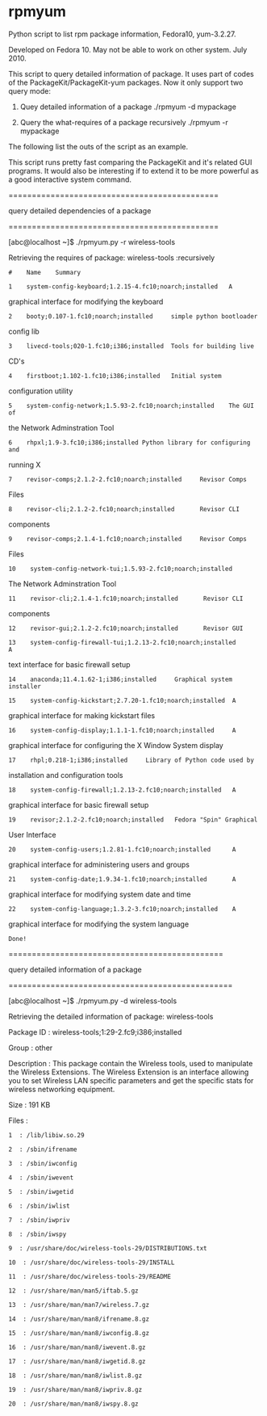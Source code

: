 # rpmyum
Python script to list rpm package information, Fedora10, yum-3.2.27. 

Developed on Fedora 10. May not be able to work on other system. July 2010.

This script to query detailed information of package. It uses part of codes of the PackageKit/PackageKit-yum packages.  Now it only support two query mode:


 1. Quey detailed information of a package
 ./rpmyum -d mypackage

 2. Query the what-requires of a package recursively
 ./rpmyum -r mypackage


 The following list the outs of the script as an example.

 This script runs pretty fast comparing the PackageKit and it's related GUI
 programs. It would also be interesting if to extend it to be more powerful
 as a good interactive system command.

=============================================
 
 
 query detailed dependencies of a package
 
=============================================

 [abc@localhost ~]$ ./rpmyum.py -r wireless-tools

 Retrieving the requires of package: wireless-tools :recursively

    #    Name    Summary

    1    system-config-keyboard;1.2.15-4.fc10;noarch;installed   A
 graphical interface for modifying the keyboard

    2    booty;0.107-1.fc10;noarch;installed     simple python bootloader
 config lib

    3    livecd-tools;020-1.fc10;i386;installed  Tools for building live
 CD's

    4    firstboot;1.102-1.fc10;i386;installed   Initial system
 configuration utility

    5    system-config-network;1.5.93-2.fc10;noarch;installed    The GUI of
 the Network Adminstration Tool

    6    rhpxl;1.9-3.fc10;i386;installed Python library for configuring and
 running X

    7    revisor-comps;2.1.2-2.fc10;noarch;installed     Revisor Comps
 Files

    8    revisor-cli;2.1.2-2.fc10;noarch;installed       Revisor CLI
 components

    9    revisor-comps;2.1.4-1.fc10;noarch;installed     Revisor Comps
 Files

    10    system-config-network-tui;1.5.93-2.fc10;noarch;installed
 The Network Adminstration Tool

    11    revisor-cli;2.1.4-1.fc10;noarch;installed       Revisor CLI
 components

    12    revisor-gui;2.1.2-2.fc10;noarch;installed       Revisor GUI

    13    system-config-firewall-tui;1.2.13-2.fc10;noarch;installed       A
 text interface for basic firewall setup

    14    anaconda;11.4.1.62-1;i386;installed     Graphical system installer

    15    system-config-kickstart;2.7.20-1.fc10;noarch;installed  A
 graphical interface for making kickstart files

    16    system-config-display;1.1.1-1.fc10;noarch;installed     A
 graphical interface for configuring the X Window System display

    17    rhpl;0.218-1;i386;installed     Library of Python code used by
 installation and configuration tools

    18    system-config-firewall;1.2.13-2.fc10;noarch;installed   A
 graphical interface for basic firewall setup

    19    revisor;2.1.2-2.fc10;noarch;installed   Fedora "Spin" Graphical
 User Interface

    20    system-config-users;1.2.81-1.fc10;noarch;installed      A
 graphical interface for administering users and groups

    21    system-config-date;1.9.34-1.fc10;noarch;installed       A
 graphical interface for modifying system date and time

    22    system-config-language;1.3.2-3.fc10;noarch;installed    A
 graphical interface for modifying the system language

    Done!


 ==============================================
 
 
query detailed information of a package

================================================


 [abc@localhost ~]$ ./rpmyum.py -d wireless-tools

 Retrieving the detailed information of package: wireless-tools

 Package ID  :  wireless-tools;1:29-2.fc9;i386;installed

 Group       :  other

 Description :  This package contain the Wireless tools, used to manipulate
 the Wireless Extensions. The Wireless Extension is an interface allowing
 you to set Wireless LAN specific parameters and get the specific stats for
 wireless networking equipment.

 Size        :  191  KB

 Files       :

    1  : /lib/libiw.so.29

    2  : /sbin/ifrename

    3  : /sbin/iwconfig

    4  : /sbin/iwevent

    5  : /sbin/iwgetid

    6  : /sbin/iwlist

    7  : /sbin/iwpriv

    8  : /sbin/iwspy

    9  : /usr/share/doc/wireless-tools-29/DISTRIBUTIONS.txt

    10  : /usr/share/doc/wireless-tools-29/INSTALL

    11  : /usr/share/doc/wireless-tools-29/README

    12  : /usr/share/man/man5/iftab.5.gz

    13  : /usr/share/man/man7/wireless.7.gz

    14  : /usr/share/man/man8/ifrename.8.gz

    15  : /usr/share/man/man8/iwconfig.8.gz

    16  : /usr/share/man/man8/iwevent.8.gz

    17  : /usr/share/man/man8/iwgetid.8.gz

    18  : /usr/share/man/man8/iwlist.8.gz

    19  : /usr/share/man/man8/iwpriv.8.gz

    20  : /usr/share/man/man8/iwspy.8.gz
